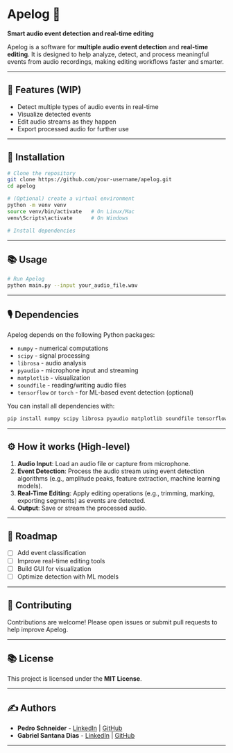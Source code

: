 # Apelog 🐒
**Smart audio event detection and real-time editing**

Apelog is a software for **multiple audio event detection** and **real-time editing**.
It is designed to help analyze, detect, and process meaningful events from audio recordings, making editing workflows faster and smarter.

---

## 🚀 Features (WIP)

* Detect multiple types of audio events in real-time
* Visualize detected events
* Edit audio streams as they happen
* Export processed audio for further use

---

## 🔧 Installation

```bash
# Clone the repository
git clone https://github.com/your-username/apelog.git
cd apelog

# (Optional) create a virtual environment
python -m venv venv
source venv/bin/activate   # On Linux/Mac
venv\Scripts\activate      # On Windows

# Install dependencies

```

---

## 📚 Usage

```bash
# Run Apelog
python main.py --input your_audio_file.wav
```

---

## 🎙️ Dependencies

Apelog depends on the following Python packages:

* `numpy` - numerical computations
* `scipy` - signal processing
* `librosa` - audio analysis
* `pyaudio` - microphone input and streaming
* `matplotlib` - visualization
* `soundfile` - reading/writing audio files
* `tensorflow` or `torch` - for ML-based event detection (optional)

You can install all dependencies with:

```bash
pip install numpy scipy librosa pyaudio matplotlib soundfile tensorflow
```

---

## ⚙️ How it works (High-level)

1. **Audio Input**: Load an audio file or capture from microphone.
2. **Event Detection**: Process the audio stream using event detection algorithms (e.g., amplitude peaks, feature extraction, machine learning models).
3. **Real-Time Editing**: Apply editing operations (e.g., trimming, marking, exporting segments) as events are detected.
4. **Output**: Save or stream the processed audio.

---

## 📌 Roadmap

* [ ] Add event classification
* [ ] Improve real-time editing tools
* [ ] Build GUI for visualization
* [ ] Optimize detection with ML models

---

## 🤝 Contributing

Contributions are welcome! Please open issues or submit pull requests to help improve Apelog.

---

## 📚 License

This project is licensed under the **MIT License**.

---

## ✍️ Authors

* **Pedro Schneider** - [LinkedIn](https://www.linkedin.com/in/pedroschneider1) | [GitHub](https://github.com/PedroSchneider1)
* **Gabriel Santana Dias** - [LinkedIn](https://www.linkedin.com/in/gabrielsantana013) | [GitHub](https://github.com/GabrielSantana013)
---

